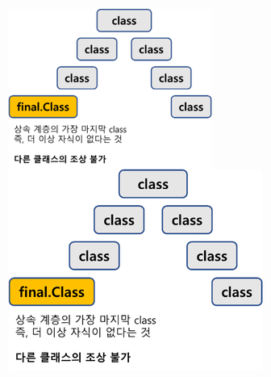 <img src = "assets/built/postsImages/TheCornerstoneOfJava/2021-06-15-7cornerstoneJava8/img.png" width="80%" align="left"><br/>
![img.png](img.png)